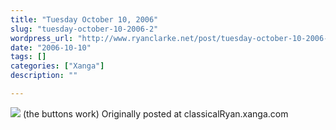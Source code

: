 ```yaml
---
title: "Tuesday October 10, 2006"
slug: "tuesday-october-10-2006-2"
wordpress_url: "http://www.ryanclarke.net/post/tuesday-october-10-2006-2/"
date: "2006-10-10"
tags: []
categories: ["Xanga"]
description: ""

---
```


![](http://img.photobucket.com/albums/v300/classicalRyan/IEError.jpg)
(the buttons work)
Originally posted at classicalRyan.xanga.com
